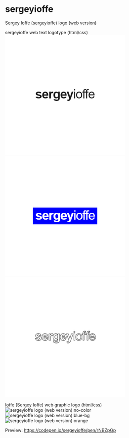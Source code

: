 # sergeyioffe  
Sergey Ioffe (sergeyioffe) logo (web version)
  
sergeyioffe web text logotype (html/css)   
![sergeyioffe logo (web version) no-color](https://github.com/sergeyioffe/logo/blob/master/images/sergeyioffe_logo1.jpg)
![sergeyioffe logo (web version) blue-bg](https://github.com/sergeyioffe/logo/blob/master/images/sergeyioffe_logo2.jpg)
![sergeyioffe logo (web version) orange](https://github.com/sergeyioffe/logo/blob/master/images/sergeyioffe_logo3.jpg)
  
Ioffe (Sergey Ioffe) web graphic logo (html/css)  
![sergeyioffe logo (web version) no-color](https://github.com/[username]/[reponame]/blob/[branch]/image.jpg?raw=true)
![sergeyioffe logo (web version) blue-bg](https://github.com/[username]/[reponame]/blob/[branch]/image.jpg?raw=true)
![sergeyioffe logo (web version) orange](https://github.com/[username]/[reponame]/blob/[branch]/image.jpg?raw=true)
  
Preview: https://codepen.io/sergeyioffe/pen/rNBZpGp
